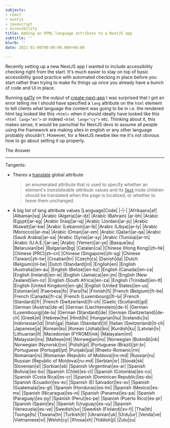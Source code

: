 ```yaml
---
subjects:
- react
- nextjs
- javascript
- accesibility
title: Adding an HTML language attribute to a NextJS app
subtitle: ''
blurb: ''
date: 2021-01-08T00:00:00.000+00:00

---
```

Recently setting up a new NextJS app I wanted to include accessibility checking right from the start. It's much easier to stay on top of basic accessibility good practice with automated checking in place before you start rather than trying to make fix things up once you already have a bunch of code and UI in place.

Running [pa11y](https://pa11y.org/ "Pally docs") on the output of [create-next-app](https://nextjs.org/docs/api-reference/create-next-app "Create Next App docs") I was surprised that I got an error telling me I should have specified a `lang` attribute on the `html` element to tell clients what language the content was going to be in i.e. the rendered html tag looked like this `<html>` when it should ideally have looked like this `<html lang="en">` or indeed `<html lang="cy">` etc. Thinking about it, this makes sense, it would be parochial for NextJS devs to assume all people using the framework are making sites in english or any other language probably shouldn't. However, for a NextJS newbie like me it's not obvious how to go about setting it up properly.

The Answer

***

Tangents:

* Theres a [translate](https://developer.mozilla.org/en-US/docs/Web/HTML/Global_attributes/translate "Mozdev translate docs") global attribute

  > an enumerated attribute that is used to specify whether an element's _translateable attribute_ values and its [`Text`](https://developer.mozilla.org/en-US/docs/Web/API/Text) node children should be translated when the page is localized, or whether to leave them unchanged.
* A big list of lang attribute values
  |Language|Code|
  |-|-|
  |Afrikaans|af|
  |Albanian|sq|
  |Arabic (Algeria)|ar-dz|
  |Arabic (Bahrain) |ar-bh|
  |Arabic (Egypt)|ar-eg|
  |Arabic (Iraq)|ar-iq|
  |Arabic (Jordan)|ar-jo|
  |Arabic (Kuwait)|ar-kw|
  |Arabic (Lebanon)|ar-lb|
  |Arabic (Libya)|ar-ly|
  |Arabic (Morocco)|ar-ma|
  |Arabic (Oman)|ar-om|
  |Arabic (Qatar)|ar-qa|
  |Arabic (Saudi Arabia)|ar-sa|
  |Arabic (Syria)|ar-sy|
  |Arabic (Tunisia)|ar-tn|
  |Arabic (U.A.E.)|ar-ae|
  |Arabic (Yemen)|ar-ye|
  |Basque|eu|
  |Belarusian|be|
  |Bulgarian|bg|
  |Catalan|ca|
  |Chinese (Hong Kong)|zh-hk|
  |Chinese (PRC)|zh-cn|
  |Chinese (Singapore)|zh-sg|
  |Chinese (Taiwan)|zh-tw|
  |Croatian|hr|
  |Czech|cs|
  |Danish|da|
  |Dutch (Belgium)|nl-be|
  |Dutch (Standard)|nl|
  |English|en|
  |English (Australia)|en-au|
  |English (Belize)|en-bz|
  |English (Canada)|en-ca|
  |English (Ireland)|en-ie|
  |English (Jamaica)|en-jm|
  |English (New Zealand)|en-nz|
  |English (South Africa)|en-za|
  |English (Trinidad)|en-tt|
  |English (United Kingdom)|en-gb|
  |English (United States)|en-us|
  |Estonian|et|
  |Faeroese|fo|
  |Farsi|fa|
  |Finnish|fi|
  |French (Belgium)|fr-be|
  |French (Canada)|fr-ca|
  |French (Luxembourg)|fr-lu|
  |French (Standard)|fr|
  |French (Switzerland)|fr-ch|
  |Gaelic (Scotland)|gd|
  |German (Austria)|de-at|
  |German (Liechtenstein)|de-li|
  |German (Luxembourg)|de-lu|
  |German (Standard)|de|
  |German (Switzerland)|de-ch|
  |Greek|el|
  |Hebrew|he|
  |Hindi|hi|
  |Hungarian|hu|
  |Icelandic|is|
  |Indonesian|id|
  |Irish|ga|
  |Italian (Standard)|it|
  |Italian (Switzerland)|it-ch|
  |Japanese|ja|
  |Korean|ko|
  |Korean (Johab)|ko|
  |Kurdish|ku|
  |Latvian|lv|
  |Lithuanian|lt|
  |Macedonian (FYROM)|mk|
  |Malayalam|ml|
  |Malaysian|ms|
  |Maltese|mt|
  |Norwegian|no|
  |Norwegian (Bokmål)|nb|
  |Norwegian (Nynorsk)|nn|
  |Polish|pl|
  |Portuguese (Brazil)|pt-br|
  |Portuguese (Portugal)|pt|
  |Punjabi|pa|
  |Rhaeto-Romanic|rm|
  |Romanian|ro|
  |Romanian (Republic of Moldova)|ro-md|
  |Russian|ru|
  |Russian (Republic of Moldova)|ru-md|
  |Serbian|sr|
  |Slovak|sk|
  |Slovenian|sl|
  |Sorbian|sb|
  |Spanish (Argentina)|es-ar|
  |Spanish (Bolivia)|es-bo|
  |Spanish (Chile)|es-cl|
  |Spanish (Colombia)|es-co|
  |Spanish (Costa Rica)|es-cr|
  |Spanish (Dominican Republic)|es-do|
  |Spanish (Ecuador)|es-ec|
  |Spanish (El Salvador)|es-sv|
  |Spanish (Guatemala)|es-gt|
  |Spanish (Honduras)|es-hn|
  |Spanish (Mexico)|es-mx|
  |Spanish (Nicaragua)|es-ni|
  |Spanish (Panama)|es-pa|
  |Spanish (Paraguay)|es-py|
  |Spanish (Peru)|es-pe|
  |Spanish (Puerto Rico)|es-pr|
  |Spanish (Spain)|es|
  |Spanish (Uruguay)|es-uy|
  |Spanish (Venezuela)|es-ve|
  |Swedish|sv|
  |Swedish (Finland)|sv-fi|
  |Thai|th|
  |Tsonga|ts|
  |Tswana|tn|
  |Turkish|tr|
  |Ukrainian|uk|
  |Urdu|ur|
  |Venda|ve|
  |Vietnamese|vi|
  |Welsh|cy|
  |Xhosa|xh|
  |Yiddish|ji|
  |Zulu|zu|